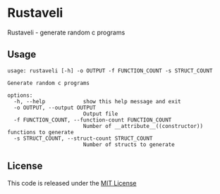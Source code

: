 # Rustaveli
Rustaveli - generate random c programs

## Usage
```
usage: rustaveli [-h] -o OUTPUT -f FUNCTION_COUNT -s STRUCT_COUNT

Generate random c programs

options:
  -h, --help            show this help message and exit
  -o OUTPUT, --output OUTPUT
                        Output file
  -f FUNCTION_COUNT, --function-count FUNCTION_COUNT
                        Number of __attribute__((constructor)) functions to generate
  -s STRUCT_COUNT, --struct-count STRUCT_COUNT
                        Number of structs to generate
```

## License
This code is released under the [MIT License](./LICENSE)